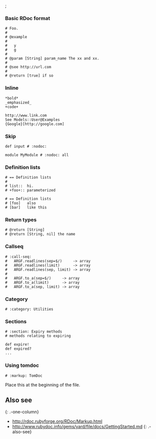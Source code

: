;

### Basic RDoc format

    # Foo.
    #
    # @example
    #
    #   y
    #   g
    #
    # @param [String] param_name The xx and xx.
    #
    # @see http://url.com
    #
    # @return [true] if so

### Inline

    *bold*
    _emphasized_
    +code+

    http://www.link.com
    See Models::User@Examples
    {Google}[http://google.com]

### Skip

    def input # :nodoc:

    module MyModule # :nodoc: all

### Definition lists

    # == Definition lists
    #
    # list::  hi.
    # +foo+:: parameterized

    # == Definition lists
    # [foo]   also
    # [bar]   like this

### Return types

    # @return [String]
    # @return [String, nil] the name

### Callseq

    # :call-seq:
    #   ARGF.readlines(sep=$/)     -> array
    #   ARGF.readlines(limit)      -> array
    #   ARGF.readlines(sep, limit) -> array
    #
    #   ARGF.to_a(sep=$/)     -> array
    #   ARGF.to_a(limit)      -> array
    #   ARGF.to_a(sep, limit) -> array

### Category

    # :category: Utilities

### Sections

    # :section: Expiry methods
    # methods relating to expiring

    def expire!
    def expired?
    ...

### Using tomdoc

    # :markup: TomDoc

Place this at the beginning of the file.

Also see
--------

{: .-one-column}

-   <a href="http://rdoc.rubyforge.org/RDoc/Markup.html" class="uri">http://rdoc.rubyforge.org/RDoc/Markup.html</a>
-   <a href="http://www.rubydoc.info/gems/yard/file/docs/GettingStarted.md" class="uri">http://www.rubydoc.info/gems/yard/file/docs/GettingStarted.md</a> {: .-also-see}
